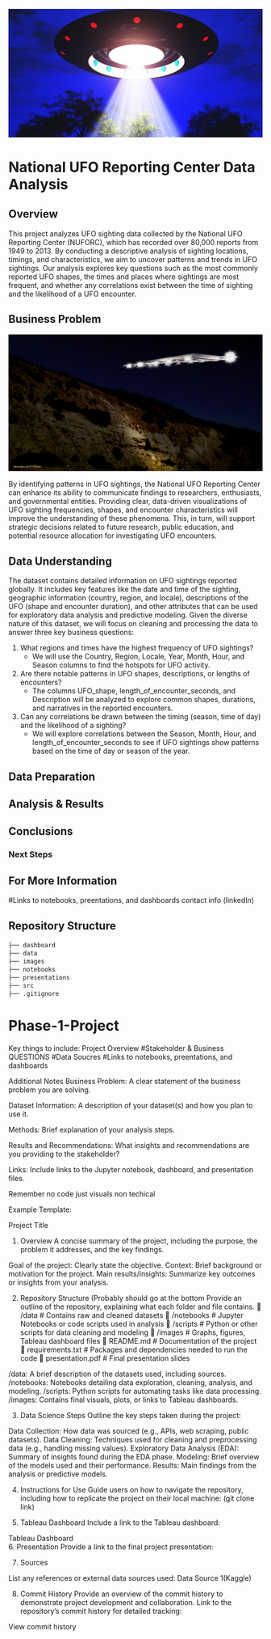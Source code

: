 ![dataset cover](./images/dataset-cover.png)

# National UFO Reporting Center Data Analysis

## Overview

This project analyzes UFO sighting data collected by the National UFO Reporting Center (NUFORC), which has recorded over 80,000 reports from 1949 to 2013. By conducting a descriptive analysis of sighting locations, timings, and characteristics, we aim to uncover patterns and trends in UFO sightings. Our analysis explores key questions such as the most commonly reported UFO shapes, the times and places where sightings are most frequent, and whether any correlations exist between the time of sighting and the likelihood of a UFO encounter.

## Business Problem 
![ufo image from nuforc](images/S178691_1.jpg)

By identifying patterns in UFO sightings, the National UFO Reporting Center can enhance its ability to communicate findings to researchers, enthusiasts, and governmental entities. Providing clear, data-driven visualizations of UFO sighting frequencies, shapes, and encounter characteristics will improve the understanding of these phenomena. This, in turn, will support strategic decisions related to future research, public education, and potential resource allocation for investigating UFO encounters.

## Data Understanding 

The dataset contains detailed information on UFO sightings reported globally. It includes key features like the date and time of the sighting, geographic information (country, region, and locale), descriptions of the UFO (shape and encounter duration), and other attributes that can be used for exploratory data analysis and predictive modeling.
Given the diverse nature of this dataset, we will focus on cleaning and processing the data to answer three key business questions:

1. What regions and times have the highest frequency of UFO sightings?
     - We will use the Country, Region, Locale, Year, Month, Hour, and Season columns to find the hotspots for UFO activity.
2. Are there notable patterns in UFO shapes, descriptions, or lengths of encounters?
     - The columns UFO_shape, length_of_encounter_seconds, and Description will be analyzed to explore common shapes, durations, and narratives in the reported encounters.
3. Can any correlations be drawn between the timing (season, time of day) and the likelihood of a sighting?
     - We will explore correlations between the Season, Month, Hour, and length_of_encounter_seconds to see if UFO sightings show patterns based on the time of day or season of the year.

## Data Preparation

## Analysis & Results

## Conclusions

### Next Steps

## For More Information

#Links to notebooks, preentations, and dashboards 
contact info (linkedIn)

## Repository Structure 

```
├── dashboard
├── data
├── images
├── notebooks
├── presentations
├── src
├── .gitignore
```

# Phase-1-Project
Key things to include:
Project Overview
#Stakeholder & Business QUESTIONS
#Data Soucres 
#Links to notebooks, preentations, and dashboards 

Additional Notes
Business Problem: A clear statement of the business problem you are solving.

Dataset Information: A description of your dataset(s) and how you plan to use it.

Methods: Brief explanation of your analysis steps.

Results and Recommendations: What insights and recommendations are you providing to the stakeholder?

Links: Include links to the Jupyter notebook, dashboard, and presentation files.

Remember no code just visuals non techical

Example Template:

Project Title
1. Overview
A concise summary of the project, including the purpose, the problem it addresses, and the key findings.

Goal of the project: Clearly state the objective.
Context: Brief background or motivation for the project.
Main results/insights: Summarize key outcomes or insights from your analysis.

2. Repository Structure (Probably should go at the bottom
Provide an outline of the repository, explaining what each folder and file contains.
📁 /data              # Contains raw and cleaned datasets
📁 /notebooks         # Jupyter Notebooks or code scripts used in analysis
📁 /scripts           # Python or other scripts for data cleaning and modeling
📁 /images            # Graphs, figures, Tableau dashboard files
📄 README.md          # Documentation of the project
📄 requirements.txt   # Packages and dependencies needed to run the code
📄 presentation.pdf   # Final presentation slides

/data: A brief description of the datasets used, including sources.
/notebooks: Notebooks detailing data exploration, cleaning, analysis, and modeling.
/scripts: Python scripts for automating tasks like data processing.
/images: Contains final visuals, plots, or links to Tableau dashboards.

3. Data Science Steps
Outline the key steps taken during the project:

Data Collection: How data was sourced (e.g., APIs, web scraping, public datasets).
Data Cleaning: Techniques used for cleaning and preprocessing data (e.g., handling missing values).
Exploratory Data Analysis (EDA): Summary of insights found during the EDA phase.
Modeling: Brief overview of the models used and their performance.
Results: Main findings from the analysis or predictive models.

4. Instructions for Use
Guide users on how to navigate the repository, including how to replicate the project on their local machine: (git clone link)

5. Tableau Dashboard
Include a link to the Tableau dashboard:

Tableau Dashboard   
6. Presentation
Provide a link to the final project presentation:

7. Sources

List any references or external data sources used:
Data Source 1(Kaggle)

8. Commit History
Provide an overview of the commit history to demonstrate project development and collaboration. Link to the repository’s commit history for detailed tracking:

View commit history




